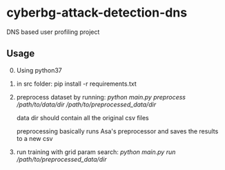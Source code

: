 # cyberbg-attack-detection-dns
DNS based user profiling project

## Usage
0. Using python37
1. in src folder: pip install -r requirements.txt
2. preprocess dataset by running: _python main.py preprocess /path/to/data/dir /path/to/preprocessed_data/dir_

   data dir should contain all the original csv files
   
   preprocessing basically runs Asa's preprocessor and saves the results to a new csv
3. run training with grid param search: _python main.py run /path/to/preprocessed_data/dir_
